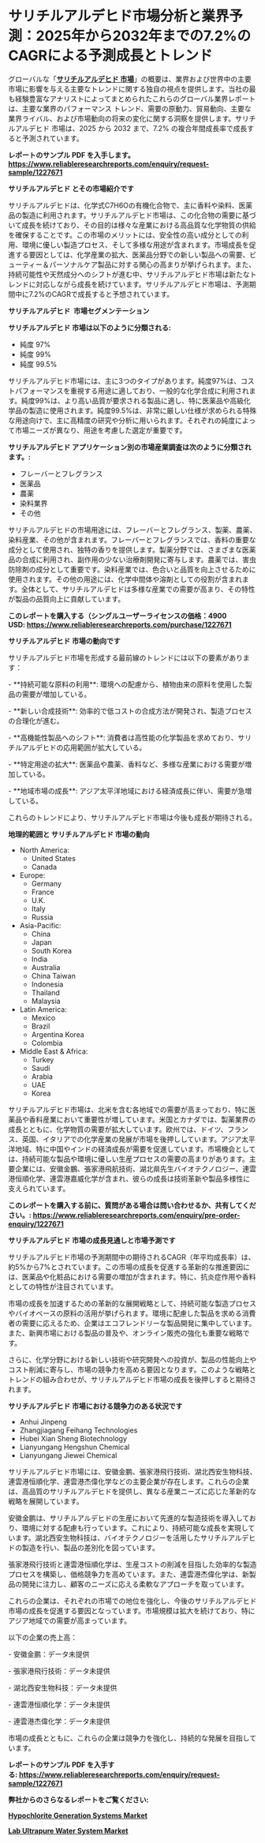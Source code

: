 <p><h1>サリチルアルデヒド市場分析と業界予測：2025年から2032年までの7.2%のCAGRによる予測成長とトレンド</h1></p><p>グローバルな「<a href="https://www.reliableresearchreports.com/salicylaldehyde-r1227671?utm_campaign=107&utm_medium=6&utm_source=Github&utm_content=ia&utm_term=10012025&utm_id=salicylaldehyde"><strong>サリチルアルデヒド 市場</strong></a>」の概要は、業界および世界中の主要市場に影響を与える主要なトレンドに関する独自の視点を提供します。当社の最も経験豊富なアナリストによってまとめられたこれらのグローバル業界レポートは、主要な業界のパフォーマンス トレンド、需要の原動力、貿易動向、主要な業界ライバル、および市場動向の将来の変化に関する洞察を提供します。サリチルアルデヒド 市場は、2025 から 2032 まで、7.2% の複合年間成長率で成長すると予測されています。</p>
<p><strong>レポートのサンプル PDF を入手します。</strong><strong><a href="https://www.reliableresearchreports.com/enquiry/request-sample/1227671?utm_campaign=107&utm_medium=6&utm_source=Github&utm_content=ia&utm_term=10012025&utm_id=salicylaldehyde">https://www.reliableresearchreports.com/enquiry/request-sample/1227671</a></strong></p>
<p><strong>サリチルアルデヒド とその市場紹介です</strong></p>
<p><p>サリチルアルデヒドは、化学式C7H6Oの有機化合物で、主に香料や染料、医薬品の製造に利用されます。サリチルアルデヒド市場は、この化合物の需要に基づいて成長を続けており、その目的は様々な産業における高品質な化学物質の供給を確保することです。この市場のメリットには、安全性の高い成分としての利用、環境に優しい製造プロセス、そして多様な用途が含まれます。市場成長を促進する要因としては、化学産業の拡大、医薬品分野での新しい製品への需要、ビューティー＆パーソナルケア製品に対する関心の高まりが挙げられます。また、持続可能性や天然成分へのシフトが進む中、サリチルアルデヒド市場は新たなトレンドに対応しながら成長を続けています。サリチルアルデヒド市場は、予測期間中に7.2%のCAGRで成長すると予想されています。</p><strong><a href="|AUTHORITHY_DOMAIN_URL|?utm_campaign=107&utm_medium=6&utm_source=Github&utm_content=ia&utm_term=10012025&utm_id=salicylaldehyde"></a></strong></p>
<p><strong>サリチルアルデヒド&nbsp;</strong><strong>&nbsp;市場セグメンテーション</strong></p>
<p><strong>サリチルアルデヒド 市場は以下のように分類される:</strong>&nbsp;</p>
<p><ul><li>純度 97%</li><li>純度 99%</li><li>純度 99.5%</li></ul></p>
<p><p>サリチルアルデヒド市場には、主に3つのタイプがあります。純度97%は、コストパフォーマンスを重視する用途に適しており、一般的な化学合成に利用されます。純度99%は、より高い品質が要求される製品に適し、特に医薬品や高級化学品の製造に使用されます。純度99.5%は、非常に厳しい仕様が求められる特殊な用途向けで、主に高精度の研究や分析に用いられます。それぞれの純度によって市場ニーズが異なり、用途を考慮した選定が重要です。</p></p>
<p><strong> サリチルアルデヒド アプリケーション別の市場産業調査は次のように分類されます。:</strong></p>
<p><ul><li>フレーバーとフレグランス</li><li>医薬品</li><li>農薬</li><li>染料業界</li><li>その他</li></ul></p>
<p><p>サリチルアルデヒドの市場用途には、フレーバーとフレグランス、製薬、農薬、染料産業、その他が含まれます。フレーバーとフレグランスでは、香料の重要な成分として使用され、独特の香りを提供します。製薬分野では、さまざまな医薬品の合成に利用され、副作用の少ない治療剤開発に寄与します。農薬では、害虫防除剤の成分として重要です。染料産業では、色合いと品質を向上させるために使用されます。その他の用途には、化学中間体や溶剤としての役割が含まれます。全体として、サリチルアルデヒドは多様な産業での需要が高まり、その特性が製品の品質向上に貢献しています。</p></p>
<p><strong>このレポートを購入する（シングルユーザーライセンスの価格：4900 USD:</strong><strong>&nbsp;<a href="https://www.reliableresearchreports.com/purchase/1227671?utm_campaign=107&utm_medium=6&utm_source=Github&utm_content=ia&utm_term=10012025&utm_id=salicylaldehyde">https://www.reliableresearchreports.com/purchase/1227671</a></strong></p>
<p><strong>サリチルアルデヒド 市場の動向です</strong></p>
<p><p>サリチルアルデヒド市場を形成する最前線のトレンドには以下の要素があります：</p><p>- **持続可能な原料の利用**: 環境への配慮から、植物由来の原料を使用した製品の需要が増加している。</p><p>- **新しい合成技術**: 効率的で低コストの合成方法が開発され、製造プロセスの合理化が進む。</p><p>- **高機能性製品へのシフト**: 消費者は高性能の化学製品を求めており、サリチルアルデヒドの応用範囲が拡大している。</p><p>- **特定用途の拡大**: 医薬品や農薬、香料など、多様な産業における需要が増加している。</p><p>- **地域市場の成長**: アジア太平洋地域における経済成長に伴い、需要が急増している。</p><p>これらのトレンドにより、サリチルアルデヒド市場は今後も成長が期待される。</p></p>
<p><strong>地理的範囲と サリチルアルデヒド 市場の動向</strong></p>
<p><ul>
    <li>
        North America:
        <ul>
            <li>United States</li>
            <li>Canada</li>
        </ul>
    </li>
    <li>
        Europe:
        <ul>
            <li>Germany</li>
            <li>France</li>
            <li>U.K.</li>
            <li>Italy</li>
            <li>Russia</li>
        </ul>
    </li>
    <li>
        Asia-Pacific:
        <ul>
            <li>China</li>
            <li>Japan</li>
            <li>South Korea</li>
            <li>India</li>
            <li>Australia</li>
            <li>China Taiwan</li>
            <li>Indonesia</li>
            <li>Thailand</li>
            <li>Malaysia</li>
        </ul>
    </li>
    <li>
        Latin America:
        <ul>
            <li>Mexico</li>
            <li>Brazil</li>
            <li>Argentina Korea</li>
            <li>Colombia</li>
        </ul>
    </li>
    <li>
        Middle East & Africa:
        <ul>
            <li>Turkey</li>
            <li>Saudi</li>
            <li>Arabia</li>
            <li>UAE</li>
            <li>Korea</li>
        </ul>
    </li>
    </ul></p>
<p><p>サリチルアルデヒド市場は、北米を含む各地域での需要が高まっており、特に医薬品や香料産業において重要性が増しています。米国とカナダでは、製薬業界の成長とともに、化学物質の需要が拡大しています。欧州では、ドイツ、フランス、英国、イタリアでの化学産業の発展が市場を後押ししています。アジア太平洋地域、特に中国やインドの経済成長が需要を促進しています。市場機会としては、持続可能な製品や環境に優しい生産プロセスの需要の高まりがあります。主要企業には、安徽金鵬、張家港飛航技術、湖北県先生バイオテクノロジー、連雲港恒順化学、連雲港嘉威化学が含まれ、彼らの成長は技術革新や製品多様性に支えられています。</p></p>
<p><strong>このレポートを購入する前に、質問がある場合は問い合わせるか、共有してください。:&nbsp;<a href="https://www.reliableresearchreports.com/enquiry/pre-order-enquiry/1227671?utm_campaign=107&utm_medium=6&utm_source=Github&utm_content=ia&utm_term=10012025&utm_id=salicylaldehyde">https://www.reliableresearchreports.com/enquiry/pre-order-enquiry/1227671</a></strong></p>
<p><strong>サリチルアルデヒド 市場の成長見通しと市場予測です</strong></p>
<p><p>サリチルアルデヒド市場の予測期間中の期待されるCAGR（年平均成長率）は、約5%から7%とされています。この市場の成長を促進する革新的な推進要因には、医薬品や化粧品における需要の増加が含まれます。特に、抗炎症作用や香料としての特性が注目されています。</p><p>市場の成長を加速するための革新的な展開戦略として、持続可能な製造プロセスやバイオベースの原料の活用が挙げられます。環境に配慮した製品を求める消費者の需要に応えるため、企業はエコフレンドリーな製品開発に集中しています。また、新興市場における製品の普及や、オンライン販売の強化も重要な戦略です。</p><p>さらに、化学分野における新しい技術や研究開発への投資が、製品の性能向上やコスト削減に寄与し、市場の競争力を高める要因となります。このような戦略とトレンドの組み合わせが、サリチルアルデヒド市場の成長を後押しすると期待されます。</p></p>
<p><strong>サリチルアルデヒド 市場における競争力のある状況です</strong></p>
<p><ul><li>Anhui Jinpeng</li><li>Zhangjiagang Feihang Technologies</li><li>Hubei Xian Sheng Biotechnology</li><li>Lianyungang Hengshun Chemical</li><li>Lianyungang Jiewei Chemical</li></ul></p>
<p><p>サリチルアルデヒド市場には、安徽金鹏、張家港飛行技術、湖北西安生物科技、連雲港恒順化学、連雲港杰偉化学などの主要企業が存在します。これらの企業は、高品質のサリチルアルデヒドを提供し、異なる産業ニーズに応じた革新的な戦略を展開しています。</p><p>安徽金鹏は、サリチルアルデヒドの生産において先進的な製造技術を導入しており、環境に対する配慮も行っています。これにより、持続可能な成長を実現しています。湖北西安生物科技は、バイオテクノロジーを活用したサリチルアルデヒドの製造を行い、製品の差別化を図っています。</p><p>張家港飛行技術と連雲港恒順化学は、生産コストの削減を目指した効率的な製造プロセスを構築し、価格競争力を高めています。また、連雲港杰偉化学は、新製品の開発に注力し、顧客のニーズに応える柔軟なアプローチを取っています。</p><p>これらの企業は、それぞれの市場での地位を強化し、今後のサリチルアルデヒド市場の成長を促進する要因となっています。市場規模は拡大を続けており、特にアジア地域での需要が高まっています。</p><p>以下の企業の売上高：</p><p>- 安徽金鹏：データ未提供</p><p>- 張家港飛行技術：データ未提供</p><p>- 湖北西安生物科技：データ未提供</p><p>- 連雲港恒順化学：データ未提供</p><p>- 連雲港杰偉化学：データ未提供</p><p>市場の成長とともに、これらの企業は競争力を強化し、持続的な発展を目指しています。</p></p>
<p><strong>レポートのサンプル PDF を入手する:&nbsp;<a href="https://www.reliableresearchreports.com/enquiry/request-sample/1227671?utm_campaign=107&utm_medium=6&utm_source=Github&utm_content=ia&utm_term=10012025&utm_id=salicylaldehyde">https://www.reliableresearchreports.com/enquiry/request-sample/1227671</a></strong></p>
<p></p>
<p></p>
<p></p>
<p></p>
<p><strong>弊社からのさらなるレポートをご覧ください:</strong></p>
<p><strong><p><a href="https://github.com/hartsockdonnette82/Market-Research-Report-List-1/blob/main/hypochlorite-generation-systems-market.md?utm_campaign=107&utm_medium=6&utm_source=Github&utm_content=ia&utm_term=10012025&utm_id=salicylaldehyde">Hypochlorite Generation Systems Market</a></p><p><a href="https://github.com/arionmp/Market-Research-Report-List-5/blob/main/lab-ultrapure-water-system-market.md?utm_campaign=107&utm_medium=6&utm_source=Github&utm_content=ia&utm_term=10012025&utm_id=salicylaldehyde">Lab Ultrapure Water System Market</a></p></strong></p>